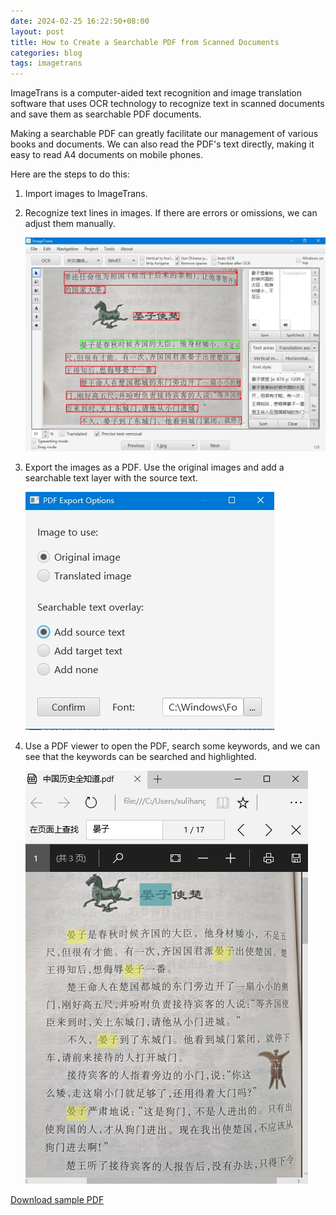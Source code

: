 ```yaml
---
date: 2024-02-25 16:22:50+08:00
layout: post
title: How to Create a Searchable PDF from Scanned Documents
categories: blog
tags: imagetrans
---
```


ImageTrans is a computer-aided text recognition and image translation software that uses OCR technology to recognize text in scanned documents and save them as searchable PDF documents.

Making a searchable PDF can greatly facilitate our management of various books and documents. We can also read the PDF's text directly, making it easy to read A4 documents on mobile phones.

Here are the steps to do this:

1. Import images to ImageTrans.
2. Recognize text lines in images. If there are errors or omissions, we can adjust them manually.

   ![Home](/album/searchablePDF/home-en.jpg)
   
3. Export the images as a PDF. Use the original images and add a searchable text layer with the source text.

   ![export options](/album/searchablePDF/export-en.jpg)

4. Use a PDF viewer to open the PDF, search some keywords, and we can see that the keywords can be searched and highlighted.

   ![PDF Reader](/album/searchablePDF/pdf-viewer.jpg)


[Download sample PDF](https://github.com/xulihang/BasicCAT-website/releases/download/attachments/searchablePDF.pdf)


